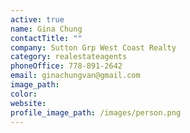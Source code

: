 ```yaml
---
active: true
name: Gina Chung
contactTitle: ""
company: Sutton Grp West Coast Realty
category: realestateagents
phoneOffice: 778-891-2642
email: ginachungvan@gmail.com
image_path:
color:
website:
profile_image_path: /images/person.png
---
```

